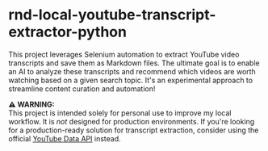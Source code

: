 # rnd-local-youtube-transcript-extractor-python

This project leverages Selenium automation to extract YouTube video transcripts and save them as Markdown files. The ultimate goal is to enable an AI to analyze these transcripts and recommend which videos are worth watching based on a given search topic. It's an experimental approach to streamline content curation and automation!

**⚠️ WARNING:**  
This project is intended solely for personal use to improve my local workflow. It is *not* designed for production environments. If you're looking for a production-ready solution for transcript extraction, consider using the official [YouTube Data API](https://developers.google.com/youtube/v3) instead.

